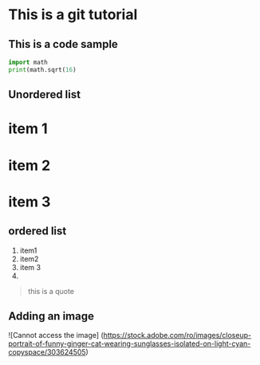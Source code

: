 # This is a git tutorial

## This is a code sample
``` py
import math
print(math.sqrt(16)
```

## Unordered list
# item 1
# item 2
# item 3

## ordered list 

1. item1
2. item2
3. item 3
4. 
> this is a quote


## Adding an image

![Cannot access the image] (https://stock.adobe.com/ro/images/closeup-portrait-of-funny-ginger-cat-wearing-sunglasses-isolated-on-light-cyan-copyspace/303624505)